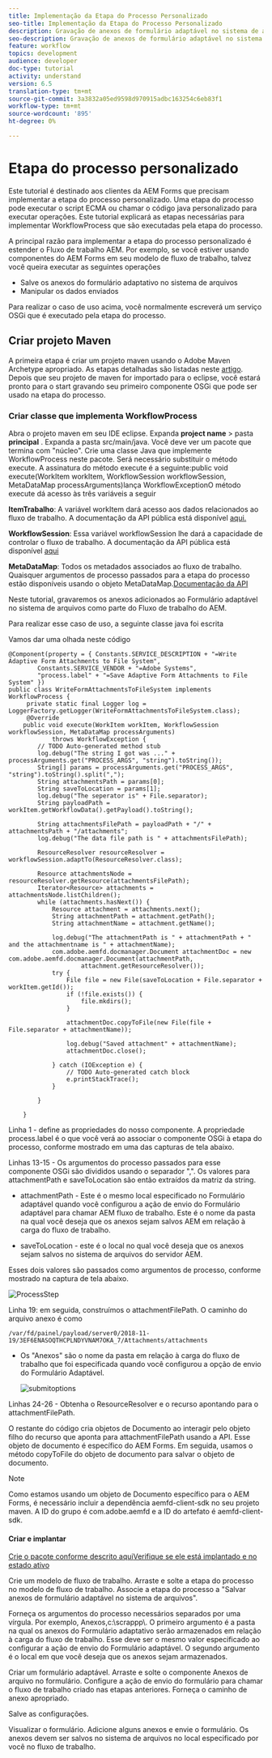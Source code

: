```yaml
---
title: Implementação da Etapa do Processo Personalizado
seo-title: Implementação da Etapa do Processo Personalizado
description: Gravação de anexos de formulário adaptável no sistema de arquivos usando a etapa do processo personalizado
seo-description: Gravação de anexos de formulário adaptável no sistema de arquivos usando a etapa do processo personalizado
feature: workflow
topics: development
audience: developer
doc-type: tutorial
activity: understand
version: 6.5
translation-type: tm+mt
source-git-commit: 3a3832a05ed9598d970915adbc163254c6eb83f1
workflow-type: tm+mt
source-wordcount: '895'
ht-degree: 0%

---
```



# Etapa do processo personalizado

Este tutorial é destinado aos clientes da AEM Forms que precisam implementar a etapa do processo personalizado. Uma etapa do processo pode executar o script ECMA ou chamar o código java personalizado para executar operações. Este tutorial explicará as etapas necessárias para implementar WorkflowProcess que são executadas pela etapa do processo.

A principal razão para implementar a etapa do processo personalizado é estender o Fluxo de trabalho AEM. Por exemplo, se você estiver usando componentes do AEM Forms em seu modelo de fluxo de trabalho, talvez você queira executar as seguintes operações

* Salve os anexos do formulário adaptativo no sistema de arquivos
* Manipular os dados enviados

Para realizar o caso de uso acima, você normalmente escreverá um serviço OSGi que é executado pela etapa do processo.

## Criar projeto Maven

A primeira etapa é criar um projeto maven usando o Adobe Maven Archetype apropriado. As etapas detalhadas são listadas neste [artigo](https://helpx.adobe.com/experience-manager/using/maven_arch13.html). Depois que seu projeto de maven for importado para o eclipse, você estará pronto para o start gravando seu primeiro componente OSGi que pode ser usado na etapa do processo.


### Criar classe que implementa WorkflowProcess

Abra o projeto maven em seu IDE eclipse. Expanda **project name** > pasta **principal** . Expanda a pasta src/main/java. Você deve ver um pacote que termina com &quot;núcleo&quot;. Crie uma classe Java que implemente WorkflowProcess neste pacote. Será necessário substituir o método execute. A assinatura do método execute é a seguinte:public void execute(WorkItem workItem, WorkflowSession workflowSession, MetaDataMap processArguments)lança WorkflowExceptionO método execute dá acesso às três variáveis a seguir

**ItemTrabalho**: A variável workItem dará acesso aos dados relacionados ao fluxo de trabalho. A documentação da API pública está disponível [aqui.](https://helpx.adobe.com/experience-manager/6-3/sites/developing/using/reference-materials/diff-previous/changes/com.adobe.granite.workflow.WorkflowSession.html)

**WorkflowSession**: Essa variável workflowSession lhe dará a capacidade de controlar o fluxo de trabalho. A documentação da API pública está disponível [aqui](https://helpx.adobe.com/experience-manager/6-3/sites/developing/using/reference-materials/diff-previous/changes/com.adobe.granite.workflow.WorkflowSession.html)

**MetaDataMap**: Todos os metadados associados ao fluxo de trabalho. Quaisquer argumentos de processo passados para a etapa do processo estão disponíveis usando o objeto MetaDataMap.[Documentação da API](https://helpx.adobe.com/experience-manager/6-5/sites/developing/using/reference-materials/javadoc/com/adobe/granite/workflow/metadata/MetaDataMap.html)

Neste tutorial, gravaremos os anexos adicionados ao Formulário adaptável no sistema de arquivos como parte do Fluxo de trabalho do AEM.

Para realizar esse caso de uso, a seguinte classe java foi escrita

Vamos dar uma olhada neste código

```
@Component(property = { Constants.SERVICE_DESCRIPTION + "=Write Adaptive Form Attachments to File System",
        Constants.SERVICE_VENDOR + "=Adobe Systems",
        "process.label" + "=Save Adaptive Form Attachments to File System" })
public class WriteFormAttachmentsToFileSystem implements WorkflowProcess {
     private static final Logger log = LoggerFactory.getLogger(WriteFormAttachmentsToFileSystem.class);
     @Override
    public void execute(WorkItem workItem, WorkflowSession workflowSession, MetaDataMap processArguments)
            throws WorkflowException {
        // TODO Auto-generated method stub
        log.debug("The string I got was ..." + processArguments.get("PROCESS_ARGS", "string").toString());
        String[] params = processArguments.get("PROCESS_ARGS", "string").toString().split(",");
        String attachmentsPath = params[0];
        String saveToLocation = params[1];
        log.debug("The seperator is" + File.separator);
        String payloadPath = workItem.getWorkflowData().getPayload().toString();
 
        String attachmentsFilePath = payloadPath + "/" + attachmentsPath + "/attachments";
        log.debug("The data file path is " + attachmentsFilePath);
 
        ResourceResolver resourceResolver = workflowSession.adaptTo(ResourceResolver.class);
 
        Resource attachmentsNode = resourceResolver.getResource(attachmentsFilePath);
        Iterator<Resource> attachments = attachmentsNode.listChildren();
        while (attachments.hasNext()) {
            Resource attachment = attachments.next();
            String attachmentPath = attachment.getPath();
            String attachmentName = attachment.getName();
 
            log.debug("The attachmentPath is " + attachmentPath + " and the attachmentname is " + attachmentName);
            com.adobe.aemfd.docmanager.Document attachmentDoc = new com.adobe.aemfd.docmanager.Document(attachmentPath,
                    attachment.getResourceResolver());
            try {
                File file = new File(saveToLocation + File.separator + workItem.getId());
                if (!file.exists()) {
                    file.mkdirs();
                }
 
                attachmentDoc.copyToFile(new File(file + File.separator + attachmentName));
 
                log.debug("Saved attachment" + attachmentName);
                attachmentDoc.close();
 
            } catch (IOException e) {
                // TODO Auto-generated catch block
                e.printStackTrace();
            }
 
        }
 
    }
```

Linha 1 - define as propriedades do nosso componente. A propriedade process.label é o que você verá ao associar o componente OSGi à etapa do processo, conforme mostrado em uma das capturas de tela abaixo.

Linhas 13-15 - Os argumentos do processo passados para esse componente OSGi são divididos usando o separador &quot;,&quot;. Os valores para attachmentPath e saveToLocation são então extraídos da matriz da string.

* attachmentPath - Este é o mesmo local especificado no Formulário adaptável quando você configurou a ação de envio do Formulário adaptável para chamar AEM fluxo de trabalho. Este é o nome da pasta na qual você deseja que os anexos sejam salvos AEM em relação à carga do fluxo de trabalho.

* saveToLocation - este é o local no qual você deseja que os anexos sejam salvos no sistema de arquivos do servidor AEM.

Esses dois valores são passados como argumentos de processo, conforme mostrado na captura de tela abaixo.

![ProcessStep](assets/implement-process-step.gif)


Linha 19: em seguida, construímos o attachmentFilePath. O caminho do arquivo anexo é como

    /var/fd/painel/payload/server0/2018-11-19/3EF6ENASOQTHCPLNDYVNAM7OKA_7/Attachments/attachments

* Os &quot;Anexos&quot; são o nome da pasta em relação à carga do fluxo de trabalho que foi especificada quando você configurou a opção de envio do Formulário Adaptável.

   ![submitoptions](assets/af-submit-options.gif)

Linhas 24-26 - Obtenha o ResourceResolver e o recurso apontando para o attachmentFilePath.

O restante do código cria objetos de Documento ao interagir pelo objeto filho do recurso que aponta para attachmentFilePath usando a API. Esse objeto de documento é específico do AEM Forms. Em seguida, usamos o método copyToFile do objeto de documento para salvar o objeto de documento.

>[!NOTE]
>
>Como estamos usando um objeto de Documento específico para o AEM Forms, é necessário incluir a dependência aemfd-client-sdk no seu projeto maven. A ID do grupo é com.adobe.aemfd e a ID do artefato é aemfd-client-sdk.

#### Criar e implantar

[Crie o pacote conforme descrito aqui](https://helpx.adobe.com/experience-manager/using/maven_arch13.html#BuildtheOSGibundleusingMaven)[Verifique se ele está implantado e no estado ativo](http://localhost:4502/system/console/bundles)

Crie um modelo de fluxo de trabalho. Arraste e solte a etapa do processo no modelo de fluxo de trabalho. Associe a etapa do processo a &quot;Salvar anexos de formulário adaptável no sistema de arquivos&quot;.

Forneça os argumentos do processo necessários separados por uma vírgula. Por exemplo, Anexos,c:\\scrappp\\. O primeiro argumento é a pasta na qual os anexos do Formulário adaptativo serão armazenados em relação à carga do fluxo de trabalho. Esse deve ser o mesmo valor especificado ao configurar a ação de envio do Formulário adaptável. O segundo argumento é o local em que você deseja que os anexos sejam armazenados.

Criar um formulário adaptável. Arraste e solte o componente Anexos de arquivo no formulário. Configure a ação de envio do formulário para chamar o fluxo de trabalho criado nas etapas anteriores. Forneça o caminho de anexo apropriado.

Salve as configurações.

Visualizar o formulário. Adicione alguns anexos e envie o formulário. Os anexos devem ser salvos no sistema de arquivos no local especificado por você no fluxo de trabalho.

